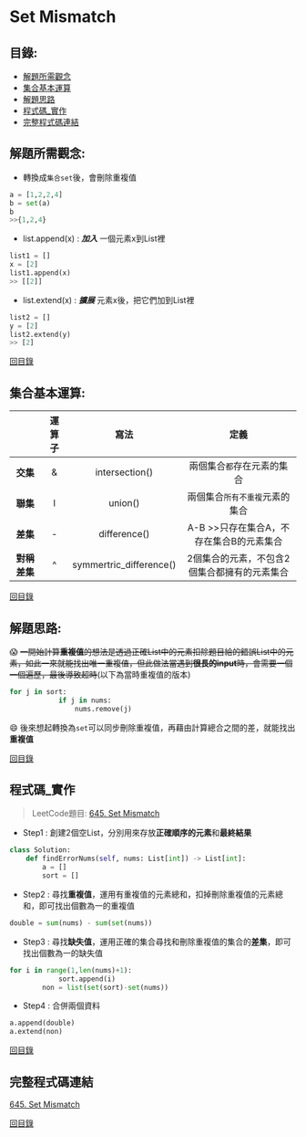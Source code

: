 Set Mismatch
====

目錄:
----
* [解題所需觀念](#解題所需觀念)
* [集合基本運算](#集合基本運算)
* [解題思路](解題思路)
* [程式碼_實作](#程式碼_實作)
* [完整程式碼連結](#完整程式碼連結)

解題所需觀念:
------
* 轉換成`集合set`後，會刪除重複值

```python
a = [1,2,2,4]
b = set(a)
b
>>{1,2,4}
```

* list.append(x) : ***加入*** 一個元素x到List裡

```python
list1 = []
x = [2]
list1.append(x)
>> [[2]]
```

* list.extend(x) : ***擴展*** 元素x後，把它們加到List裡

```python
list2 = []
y = [2]
list2.extend(y)
>> [2]
```

[回目錄](https://github.com/imucici/my-learning-note/blob/master/%E4%B8%8A%E8%AA%B2%E5%85%A7%E5%AE%B9%E7%AD%86%E8%A8%98/%E7%AC%AC%E4%B8%89%E9%80%B1%E4%B8%8A%E8%AA%B2%E9%80%B2%E5%BA%A6.md#%E7%9B%AE%E9%8C%84)


集合基本運算:
---

||**運算子**|**寫法**|**定義**|
|:---:|:---:|:---:|:---:|
|**交集**|&|intersection()|兩個集合`都`存在元素的集合|
|**聯集**|  l |union()|兩個集合`所有不重複`元素的集合|
|**差集**|-|difference()|A-B >>只存在集合A，不存在集合B的元素集合|
|**對稱差集**|^|symmertric_difference()|2個集合的元素，不包含2個集合都擁有的元素集合|


[回目錄](https://github.com/imucici/my-learning-note/blob/master/%E4%B8%8A%E8%AA%B2%E5%85%A7%E5%AE%B9%E7%AD%86%E8%A8%98/%E7%AC%AC%E4%B8%89%E9%80%B1%E4%B8%8A%E8%AA%B2%E9%80%B2%E5%BA%A6.md#%E7%9B%AE%E9%8C%84)

解題思路:
-----

:scream: ~~一開始計算**重複值**的想法是透過正確List中的元素扣除題目給的錯誤List中的元素，如此一來就能找出唯一重複值，但此做法當遇到**很長的input**時，會需要一個一個遍歷，最後導致超時~~(以下為當時重複值的版本)

```python
for j in sort:
            if j in nums:
                nums.remove(j)
```

:smile: 後來想起轉換為`set`可以同步刪除重複值，再藉由計算總合之間的差，就能找出**重複值**

[回目錄](https://github.com/imucici/my-learning-note/blob/master/%E4%B8%8A%E8%AA%B2%E5%85%A7%E5%AE%B9%E7%AD%86%E8%A8%98/%E7%AC%AC%E4%B8%89%E9%80%B1%E4%B8%8A%E8%AA%B2%E9%80%B2%E5%BA%A6.md#%E7%9B%AE%E9%8C%84)

程式碼_實作
------

> LeetCode題目: [645. Set Mismatch](https://leetcode.com/problems/set-mismatch/)

* Step1 : 創建2個空List，分別用來存放**正確順序的元素**和**最終結果**

```python
class Solution:
    def findErrorNums(self, nums: List[int]) -> List[int]:
        a = []
        sort = []
```

* Step2 : 尋找**重複值**，運用有重複值的元素總和，扣掉刪除重複值的元素總和，即可找出個數為一的重複值

```python
double = sum(nums) - sum(set(nums))
```

* Step3 : 尋找**缺失值**，運用正確的集合尋找和刪除重複值的集合的**差集**，即可找出個數為一的缺失值

```python
for i in range(1,len(nums)+1):
            sort.append(i)
        non = list(set(sort)-set(nums))
```

* Step4 : 合併兩個資料

```python
a.append(double)
a.extend(non)
```

[回目錄](https://github.com/imucici/my-learning-note/blob/master/%E4%B8%8A%E8%AA%B2%E5%85%A7%E5%AE%B9%E7%AD%86%E8%A8%98/%E7%AC%AC%E4%B8%89%E9%80%B1%E4%B8%8A%E8%AA%B2%E9%80%B2%E5%BA%A6.md#%E7%9B%AE%E9%8C%84)

完整程式碼連結
-----
[645. Set Mismatch](https://github.com/imucici/my-learning-note/blob/master/LeetCode/week4/645.%20Set%20Mismatch.ipynb)


[回目錄](https://github.com/imucici/my-learning-note/blob/master/%E4%B8%8A%E8%AA%B2%E5%85%A7%E5%AE%B9%E7%AD%86%E8%A8%98/%E7%AC%AC%E4%B8%89%E9%80%B1%E4%B8%8A%E8%AA%B2%E9%80%B2%E5%BA%A6.md#%E7%9B%AE%E9%8C%84)
